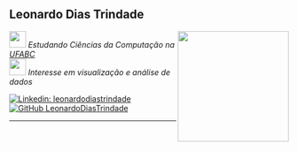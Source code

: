 <h2> Leonardo Dias Trindade </h2>

<img align='right' src="https://media0.giphy.com/media/3oKIPEqDGUULpEU0aQ/giphy.gif" width="200">

<p><em><img src="https://media4.giphy.com/media/kC33l13S3EwkP1uslB/giphy.gif" width="30"> Estudando Ciências da Computação na <a href="https://www.ufabc.edu.br/">UFABC</a>
</br>
<img src="https://media0.giphy.com/media/OJTxHkKwcM5lfi2OnW/giphy.gif" width="30"> Interesse em visualização e análise de dados </em></p>

[![Linkedin: leonardodiastrindade](https://img.shields.io/badge/-leonardodiastrindade-blue?style=flat-square&logo=Linkedin&logoColor=white&link=https://www.linkedin.com/in/leonardodiastrindade/)](https://www.linkedin.com/in/leonardodiastrindade)
[![GitHub LeonardoDiasTrindade](https://img.shields.io/github/followers/LeoDiasTrindade?label=follow&style=social)](https://github.com/LeoDiasTrindade)

---

